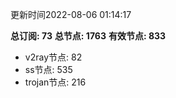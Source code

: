 更新时间2022-08-06 01:14:17

**总订阅: 73**
**总节点: 1763**
**有效节点: 833**
- v2ray节点: 82
- ss节点: 535
- trojan节点: 216
